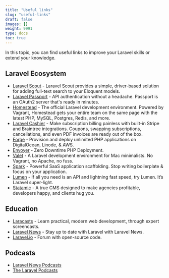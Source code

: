 ```yaml
---
title: "Useful links"
slug: "useful-links"
draft: false
images: []
weight: 9991
type: docs
toc: true
---
```


In this topic, you can find useful links to improve your Laravel skills or extend your knowledge.


## Laravel Ecosystem

- [Laravel Scout](https://laravel.com/docs/5.4/scout) - Laravel Scout provides a simple, driver-based solution for adding full-text search to your Eloquent models.
- [Laravel Passport](https://laravel.com/docs/5.4/passport) - API authentication without a headache. Passport is an OAuth2 server that's ready in minutes.
- [Homestead](https://laravel.com/docs/5.4/homestead) - The official Laravel development environment. Powered by Vagrant, Homestead gets your entire team on the same page with the latest PHP, MySQL, Postgres, Redis, and more.
- [Laravel Cashier](https://laravel.com/docs/billing) - Make subscription billing painless with built-in Stripe and Braintree integrations. Coupons, swapping subscriptions, cancellations, and even PDF invoices are ready out of the box.
- [Forge](https://forge.laravel.com/) - Provision and deploy unlimited PHP applications on DigitalOcean, Linode, & AWS.
- [Envoyer](https://envoyer.io/) - Zero Downtime PHP Deployment.
- [Valet](https://laravel.com/docs/valet) - A Laravel development environment for Mac minimalists. No Vagrant, no Apache, no fuss.
- [Spark](https://spark.laravel.com/) - Powerful SaaS application scaffolding. Stop writing boilerplate & focus on your application.
- [Lumen](https://lumen.laravel.com/) - If all you need is an API and lightning fast speed, try Lumen. It’s Laravel super-light.
- [Statamic](https://statamic.com/) - A true CMS designed to make agencies profitable, developers happy, and clients hug you.

## Education
- [Laracasts](https://laracasts.com/) - Learn practical, modern web development, through expert screencasts.
- [Laravel News](https://laravel-news.com/) - Stay up to date with Laravel with Laravel News.
- [Laravel.io](https://laravel.io/forum) - Forum with open-source code.

## Podcasts
- [Laravel News Podcasts](https://laravel-news.com/curated-list-of-geek-podcasts)
- [The Laravel Podcasts](http://www.laravelpodcast.com/)

